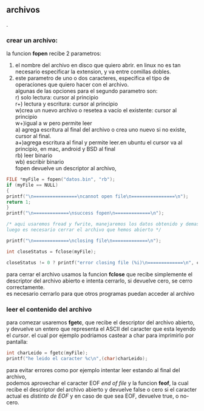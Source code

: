 ## archivos

.

### crear un archivo:

la funcion **fopen** recibe 2 parametros:

1. el nombre del archivo en disco que quiero abrir.
   en linux no es tan necesario especificar la extension, y va entre comillas dobles.
2. este parametro de uno o dos caracteres, especifica el tipo de operaciones que quiero hacer con el archivo.  
   algunas de las opciones para el segundo parametro son:  
   r) solo lectura: cursor al principio  
   r+) lectura y escritura: cursor al principio  
   w)crea un nuevo archivo o resetea a vacío el existente: cursor al principio  
   w+)igual a w pero permite leer  
   a) agrega escritura al final del archivo o crea uno nuevo si no existe, cursor al final.  
   a+)agrega escritura al final y permite leer.en ubuntu el cursor va al principio, en mac, android y BSD al final  
   rb) leer binario  
   wb) escribir binario  
   fopen devuelve un descriptor al archivo,

```C
FILE *myFile = fopen("datos.bin", "rb");
if (myFile == NULL)
{
printf("\n================\ncannot open file\n================\n");
return 1;
}
printf("\n=============\nsuccess fopen\n=============\n");

/* aqui usaremos fread y fwrite, manejaremos los datos obtenido y demas.
luego es necesario cerrar el archivo que hemos abierto */

printf("\n=============\nclosing file\n=============\n");

int closeStatus = fclose(myFile);

closeStatus != 0 ? printf("error closing file (%i)\n=============\n", closeStatus) : printf("success closing file (%i)\n=============\n", closeStatus);

```

para cerrar el archivo usamos la funcion **fclose** que recibe simplemente el descriptor del archivo abierto e intenta cerrarlo, si devuelve cero, se cerro correctamente.  
es necesario cerrarlo para que otros programas puedan acceder al archivo

### leer el contenido del archivo

para comezar usaremos **fgetc**, que recibe el descriptor del archivo abierto, y devuelve un entero que representa el ASCII del caracter que esta leyendo el _cursor_.
el cual por ejemplo podriamos castear a char para imprimirlo por pantalla:

```C
int charLeido = fgetc(myFile);
printf("he leido el caracter %c\n",(char)charLeido);
```

para evitar errores como por ejemplo intentar leer estando al final del archivo,  
podemos aprovechar el caracter EOF _end of file_ y la funcion **feof**, la
cual recibe el descriptor del archivo abierto y devuelve false o cero si el caracter actual es _distinto de EOF_ y en caso de que sea EOF, devuelve true, o no-cero.

